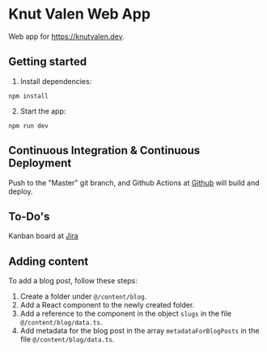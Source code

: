 # Knut Valen Web App

Web app for https://knutvalen.dev.

## Getting started

1. Install dependencies:

```shell
npm install
```

2. Start the app:

```shell
npm run dev
```

## Continuous Integration & Continuous Deployment

Push to the "Master" git branch, and Github Actions at [Github](https://github.com/knutvalen/knutvalen-web-app) will build and deploy.

## To-Do's

Kanban board at [Jira](https://knutvalen.atlassian.net/jira)

## Adding content

To add a blog post, follow these steps:

1. Create a folder under `@/content/blog`.
2. Add a React component to the newly created folder.
3. Add a reference to the component in the object `slugs` in the file `@/content/blog/data.ts`.
4. Add metadata for the blog post in the array `metadataForBlogPosts` in the file `@/content/blog/data.ts`.
